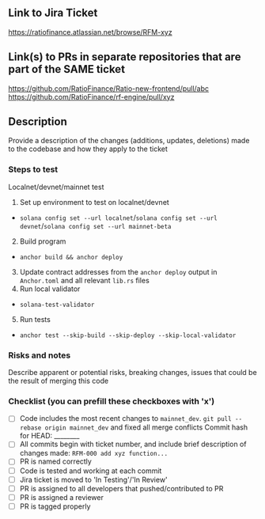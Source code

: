 ## Link to Jira Ticket

https://ratiofinance.atlassian.net/browse/RFM-xyz

## Link(s) to PRs in separate repositories that are part of the SAME ticket

https://github.com/RatioFinance/Ratio-new-frontend/pull/abc
https://github.com/RatioFinance/rf-engine/pull/xyz

## Description

Provide a description of the changes (additions, updates, deletions) made to the codebase and how they apply to the ticket

### Steps to test

Localnet/devnet/mainnet test
1. Set up environment to test on localnet/devnet
- `solana config set --url localnet`/`solana config set --url devnet`/`solana config set --url mainnet-beta`
2. Build program
- `anchor build && anchor deploy`
3. Update contract addresses from the `anchor deploy` output in `Anchor.toml` and all relevant `lib.rs` files
4. Run local validator
- `solana-test-validator`
5. Run tests
- `anchor test --skip-build --skip-deploy --skip-local-validator`


### Risks and notes

Describe apparent or potential risks, breaking changes, issues that could be the result of merging this code

### Checklist (you can prefill these checkboxes with 'x')

- [ ] Code includes the most recent changes to `mainnet_dev`. `git pull --rebase origin mainnet_dev` and fixed all merge conflicts
Commit hash for HEAD: ________
- [ ] All commits begin with ticket number, and include brief description of changes made: `RFM-000 add xyz function...`
- [ ] PR is named correctly
- [ ] Code is tested and working at each commit
- [ ] Jira ticket is moved to 'In Testing'/'In Review'
- [ ] PR is assigned to all developers that pushed/contributed to PR
- [ ] PR is assigned a reviewer
- [ ] PR is tagged properly
